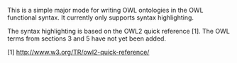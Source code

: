 This is a simple major mode for writing OWL ontologies in the
OWL functional syntax. It currently only supports syntax
highlighting.

The syntax highlighting is based on the OWL2 quick reference [1].
The OWL terms from sections 3 and 5 have not yet been added.


[1] http://www.w3.org/TR/owl2-quick-reference/
